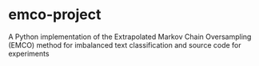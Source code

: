 # emco-project
A Python implementation of the Extrapolated Markov Chain Oversampling (EMCO) method for imbalanced text classification and source code for experiments
